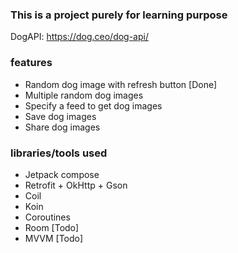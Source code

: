 ### This is a project purely for learning purpose
DogAPI: https://dog.ceo/dog-api/

### features
- Random dog image with refresh button [Done]
- Multiple random dog images
- Specify a feed to get dog images
- Save dog images
- Share dog images

### libraries/tools used
- Jetpack compose
- Retrofit + OkHttp + Gson
- Coil
- Koin
- Coroutines
- Room [Todo]
- MVVM [Todo]